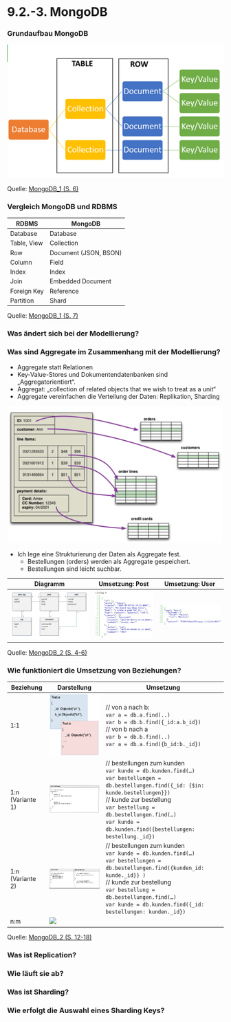 # 9.2.-3. MongoDB

### Grundaufbau MongoDB

<img src="./MongoDB_Datenbankstruktur.png" width="600">

Quelle: [MongoDB_1 (S. 6)](../archiv/insy-game/jahrgang5/MongoDB_1.pdf)

### Vergleich MongoDB und RDBMS

| RDBMS       | MongoDB               |
|-------------|-----------------------|
| Database    | Database              |
| Table, View | Collection            |
| Row         | Document (JSON, BSON) |
| Column      | Field                 |
| Index       | Index                 |
| Join        | Embedded Document     |
| Foreign Key | Reference             |
| Partition   | Shard                 |


Quelle: [MongoDB_1 (S. 7)](../archiv/insy-game/jahrgang5/MongoDB_1.pdf)

### Was ändert sich bei der Modellierung?

### Was sind Aggregate im Zusammenhang mit der Modellierung?

* Aggregate statt Relationen
* Key-Value-Stores und Dokumentendatenbanken sind „Aggregatorientiert“.
* Aggregat: „collection of related objects that we wish to treat as a unit“
* Aggregate vereinfachen die Verteilung der Daten: Replikation, Sharding

<img src="./Aggregate_Beispiel.png" width="500">

* Ich lege eine Strukturierung der Daten als Aggregate fest.
    * Bestellungen (orders) werden als Aggregate gespeichert.
    * Bestellungen sind leicht suchbar.

| Diagramm | Umsetzung: Post | Umsetzung: User |
|---|---|---|
| ![](./Aggregate_Beispiel2.png) | ![](./Aggregate_Beispiel2_Umsetzung1.png) | ![](./Aggregate_Beispiel2_Umsetzung2.png) |

Quelle: [MongoDB_2 (S. 4-6)](../archiv/insy-game/jahrgang5/MongoDB_2.pdf)

### Wie funktioniert die Umsetzung von Beziehungen?

| Beziehung | Darstellung | Umsetzung |
|---|---|---|
| 1:1 | ![](./MongoDB_Beziehung_1_1.png) | // von a nach b:<br>`var a = db.a.find(..)`<br>`var b = db.b.find({_id:a.b_id})`<br>// von b nach a<br>`var b = db.b.find(..)`<br>`var a = db.a.find({b_id:b._id})` |
| 1:n (Variante 1) | ![](./MongoDB_Beziehung_1_n_Variante1.png) | // bestellungen zum kunden<br>`var kunde = db.kunden.find(…)`<br>`var bestellungen = db.bestellungen.find({_id: {$in: kunde.bestellungen}})`<br>// kunde zur bestellung<br>`var bestellung = db.bestellungen.find(…)`<br>`var kunde = db.kunden.find({bestellungen: bestellung._id})` |
| 1:n (Variante 2) | ![](./MongoDB_Beziehung_1_n_Variante2.png) | // bestellungen zum kunden<br>`var kunde = db.kunden.find(…)`<br>`var bestellungen = db.bestellungen.find({kunden_id: kunde._id}} )`<br>// kunde zur bestellung<br>`var bestellung = db.bestellungen.find(…)`<br>`var kunde = db.kunden.find({_id: bestellungen: kunden._id})` |
| n:m | ![](./MongoDB_Beziehung_n_m.png) |  |

Quelle: [MongoDB_2 (S. 12-18)](../archiv/insy-game/jahrgang5/MongoDB_2.pdf)

### Was ist Replication?

### Wie läuft sie ab?

### Was ist Sharding?

### Wie erfolgt die Auswahl eines Sharding Keys?